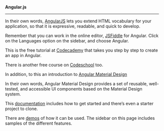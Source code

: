 **Angular.js**

----------------

In their own words, [AngularJS](https://angularjs.org/) lets you extend HTML vocabulary for your application, so that it is expressive, readable, and quick to develop.

Remember that you can work in the online editor, [JSFiddle](https://jsfiddle.net/) for Angular. Click on the Languages option on the sidebar, and choose Angular.

This is the free tutorial at [Codecademy](https://www.codecademy.com/en/courses/learn-angularjs/lessons/your-first-app/exercises/your-first-app-hello-angularjs-i?action=lesson_resume/
) that takes you step by step to create an app in Angular.

There is another free course on [Codeschool](https://www.codeschool.com/courses/shaping-up-with-angular-js
) too.



In addition, to this an introduction to [Angular Material Design](https://material.angularjs.org/latest/)

In their own words, Angular Material Design provides a set of reusable, well-tested, and accessible UI components based on the Material Design system.

This [documentation](https://github.com/angular/material-start/) includes how to get started and there’s even a starter project to clone.

There are [demos](https://material.angularjs.org/latest/demo/) of how it can be used. The sidebar on this page includes samples of the different features.
